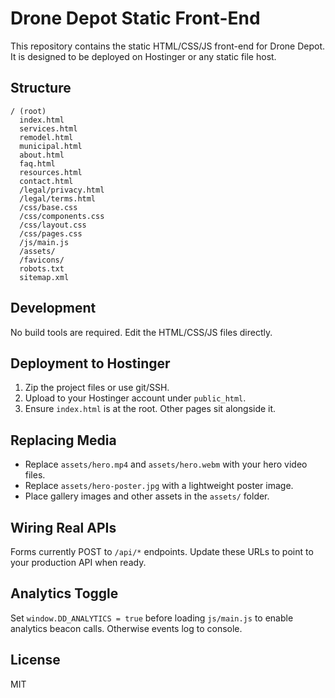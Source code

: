 # Drone Depot Static Front-End

This repository contains the static HTML/CSS/JS front-end for Drone Depot. It is designed to be deployed on Hostinger or any static file host.

## Structure
```
/ (root)
  index.html
  services.html
  remodel.html
  municipal.html
  about.html
  faq.html
  resources.html
  contact.html
  /legal/privacy.html
  /legal/terms.html
  /css/base.css
  /css/components.css
  /css/layout.css
  /css/pages.css
  /js/main.js
  /assets/
  /favicons/
  robots.txt
  sitemap.xml
```

## Development
No build tools are required. Edit the HTML/CSS/JS files directly.

## Deployment to Hostinger
1. Zip the project files or use git/SSH.
2. Upload to your Hostinger account under `public_html`.
3. Ensure `index.html` is at the root. Other pages sit alongside it.

## Replacing Media
- Replace `assets/hero.mp4` and `assets/hero.webm` with your hero video files.
- Replace `assets/hero-poster.jpg` with a lightweight poster image.
- Place gallery images and other assets in the `assets/` folder.

## Wiring Real APIs
Forms currently POST to `/api/*` endpoints. Update these URLs to point to your production API when ready.

## Analytics Toggle
Set `window.DD_ANALYTICS = true` before loading `js/main.js` to enable analytics beacon calls. Otherwise events log to console.

## License
MIT
